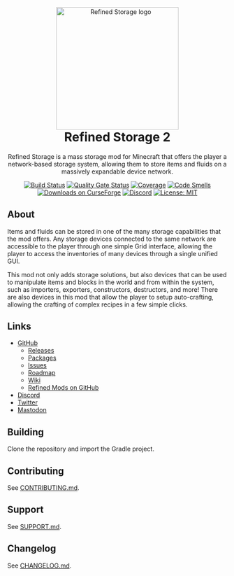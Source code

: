 <div align="center">
  <img width="280" alt="Refined Storage logo" src="https://raw.githubusercontent.com/refinedmods/refinedstorage2/develop/images/logo.png" />
  <h1 style="margin-top: 0">Refined Storage 2</h1>
  <p>Refined Storage is a mass storage mod for Minecraft that offers the player a network-based storage system, allowing
them to store items and fluids on a massively expandable device network.</p>

  [![Build Status](https://github.com/refinedmods/refinedstorage2/actions/workflows/build.yml/badge.svg?branch=develop)](https://github.com/refinedmods/refinedstorage2/actions/workflows/build.yml) [![Quality Gate Status](https://sonarcloud.io/api/project_badges/measure?project=refinedmods_refinedstorage2&metric=alert_status)](https://sonarcloud.io/summary/new_code?id=refinedmods_refinedstorage2) [![Coverage](https://sonarcloud.io/api/project_badges/measure?project=refinedmods_refinedstorage2&metric=coverage)](https://sonarcloud.io/summary/new_code?id=refinedmods_refinedstorage2) [![Code Smells](https://sonarcloud.io/api/project_badges/measure?project=refinedmods_refinedstorage2&metric=code_smells)](https://sonarcloud.io/summary/new_code?id=refinedmods_refinedstorage2) [![Downloads on CurseForge](http://cf.way2muchnoise.eu/full_243076_downloads.svg)](http://minecraft.curseforge.com/projects/refined-storage) [![Discord](https://img.shields.io/discord/342942776494653441)](https://discordapp.com/invite/VYzsydb) [![License: MIT](https://img.shields.io/badge/License-MIT-yellow.svg)](LICENSE.md)
</div>

## About

Items and fluids can be stored in one of the many storage capabilities that the mod offers. Any storage devices
connected to the same network are accessible to the player through one simple Grid interface, allowing the player to
access the inventories of many devices through a single unified GUI.

This mod not only adds storage solutions, but also devices that can be used to manipulate items and blocks in the world
and from within the system, such as importers, exporters, constructors, destructors, and more! There are also devices in
this mod that allow the player to setup auto-crafting, allowing the crafting of complex recipes in a few simple clicks.

## Links

- [GitHub](https://github.com/refinedmods/refinedstorage2)
    - [Releases](https://github.com/refinedmods/refinedstorage2/releases)
    - [Packages](https://github.com/refinedmods/refinedstorage2/packages)
    - [Issues](https://github.com/refinedmods/refinedstorage2/issues)
    - [Roadmap](https://github.com/refinedmods/refinedstorage2/projects)
    - [Wiki](https://github.com/refinedmods/refinedstorage2/wiki)
    - [Refined Mods on GitHub](https://github.com/refinedmods)
- [Discord](https://discordapp.com/invite/VYzsydb)
- [Twitter](https://twitter.com/refinedmods)
- [Mastodon](https://anvil.social/@refinedmods)

## Building

Clone the repository and import the Gradle project.

## Contributing

See [CONTRIBUTING.md](.github/CONTRIBUTING.md).

## Support

See [SUPPORT.md](.github/SUPPORT.md).

## Changelog

See [CHANGELOG.md](CHANGELOG.md).
